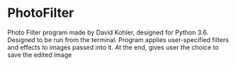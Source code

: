 # PhotoFilter
Photo Filter program made by David Kohler, designed for Python 3.6. Designed to be run from the terminal. Program applies
user-specified filters and effects to images passed into it. At the end, gives user the choice to save the edited image
